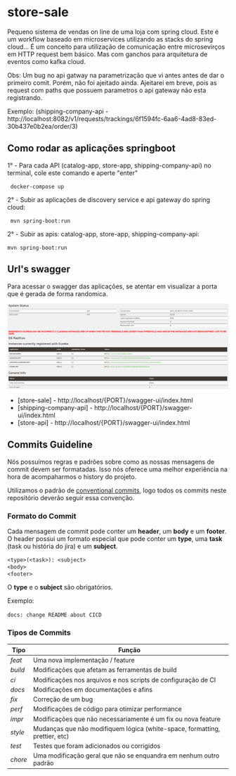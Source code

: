 # store-sale
Pequeno sistema de vendas on line de uma loja com spring cloud.
Este é um workflow baseado em microservices utilizando as stacks do spring cloud...
É um conceito para utilização de comunicação entre microsevirços em HTTP request bem básico. Mas com ganchos para arquitetura de eventos como kafka cloud.

Obs: Um bug no api gatway na parametrização que vi antes antes de dar o primeiro comit. Porém, não foi ajeitado ainda. Ajeitarei em breve, pois as request com paths que possuem parametros o api gateway não esta registrando. 

Exemplo: (shipping-company-api - http://localhost:8082/v1/requests/trackings/6f1594fc-6aa6-4ad8-83ed-30b437e0b2ea/order/3)


## Como rodar as aplicações springboot

 1° - Para cada API (catalog-app, store-app, shipping-company-api) no terminal, cole este comando e aperte "enter" 
```shell script
 docker-compose up
```

2° - Subir as aplicações de discovery service e api gateway do spring cloud:

```shell script
 mvn spring-boot:run
```

2° - Subir as apis: catalog-app, store-app, shipping-company-api:
 
 ```shell script
 mvn spring-boot:run
 ```

## Url's swagger

Para acessar o swagger das aplicações, se atentar em visualizar a porta que é gerada de forma randomica.

![alt text](eureka.png)

- [store-sale] - http://localhost/{PORT}/swagger-ui/index.html
- [shipping-company-api] - http://localhost/{PORT}/swagger-ui/index.html
- [store-api] - http://localhost/{PORT}/swagger-ui/index.html

## Commits Guideline

Nós possuímos regras e padrões sobre como as nossas mensagens de commit devem ser formatadas. Isso nós oferece uma melhor experiência na hora de acompaharmos o history do projeto.

Utilizamos o padrão de [conventional commits](https://www.conventionalcommits.org/), logo todos os commits neste repositório deverão seguir essa convenção.

### Formato do Commit

Cada mensagem de commit pode conter um **header**, um **body** e um **footer**. O header possui um formato especial que pode conter um **type**, uma **task** (task ou história do jira) e um **subject**.

```
<type>(<task>): <subject>
<body>
<footer>
```

O **type** e o **subject** são obrigatórios.

Exemplo:

`docs: change README about CICD`

### Tipos de Commits

| Tipo    | Função                                                                      |
| ------- | --------------------------------------------------------------------------- |
| _feat_  | Uma nova implementação / feature                                            |
| _build_ | Modificações que afetam as ferramentas de build                             |
| _ci_    | Modificações nos arquivos e nos scripts de configuração de CI               |
| _docs_  | Modificações em documentações e afins                                       |
| _fix_   | Correção de um bug                                                          |
| _perf_  | Modificações de código para otimizar performance                            |
| _impr_  | Modificações que não necessariamente é um fix ou nova feature               |
| _style_ | Mudanças que não modifiquem lógica (white-space, formatting, prettier, etc) |
| _test_  | Testes que foram adicionados ou corrigidos                                  |
| _chore_ | Uma modificação geral que não se enquandra em nenhum outro padrão           |

